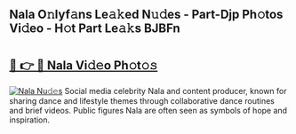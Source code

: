 ## Nala O𝚗lyf𝚊ns Le𝚊𝚔ed N𝚞𝚍es - Part-Djp Ph𝚘tos Vi𝚍eo - H𝚘t Part Le𝚊𝚔s BJBFn

# <h2><a href="http://hf20yv.feru.top/?c=Nala">🔗 👉 🔴 Nala Vi𝚍𝚎o Ph𝚘t𝚘𝚜</a></h2>

[![Nala Nu𝚍𝚎s](https://i.imgur.com/0TWrTi3.gif)](http://hf20yv.feru.top/?c=Nala)
Social media celebrity Nala and content producer, known for sharing dance and lifestyle themes through collaborative dance routines and brief videos. Public figures Nala are often seen as symbols of hope and inspiration. 
